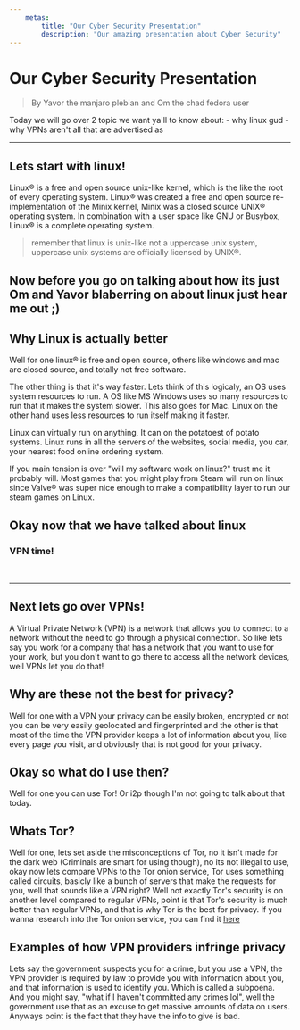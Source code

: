 ```yaml
---
    metas:
        title: "Our Cyber Security Presentation"
        description: "Our amazing presentation about Cyber Security"
---
```


# Our Cyber Security Presentation

> By Yavor the manjaro plebian and Om the chad fedora user

Today we will go over 2 topic we want ya'll to know about:
    - why linux gud
    - why VPNs aren't all that are advertised as

----

## Lets start with linux!

Linux® is a free and open source unix-like kernel, which is the like the root of every operating system. Linux® was created a free and open source re-implementation of the Minix kernel, Minix was a closed source UNIX® operating system. In combination with a user space like GNU or Busybox, Linux® is a complete operating system.
> remember that linux is unix-like not a uppercase unix system, uppercase unix systems are officially licensed by UNIX®.

## Now before you go on talking about how its just Om and Yavor blaberring on about linux just hear me out ;)


## Why Linux is **actually** better

Well for one linux® is free and open source, others like windows and mac are closed source, and totally not free software.

The other thing is that it's way faster. Lets think of this logicaly, an OS uses system resources to run. A OS like MS Windows uses so many resources to run that it makes the system slower. This also goes for Mac. Linux on the other hand uses less resources to run itself making it faster.

Linux can virtually run on anything, It can on the potatoest of potato systems. Linux runs in all the servers of the websites, social media, you car, your nearest food online ordering system. 


If you main tension is over "will my software work on linux?" trust me it probably will. Most games that you might play from Steam will run on linux since Valve® was super nice enough to make a compatibility layer to run our steam games on Linux. 

## Okay now that we have talked about linux

### VPN time!


<br />



----

## Next lets go over VPNs!

A Virtual Private Network (VPN) is a network that allows you to connect to a network without the need to go through a physical connection. So like lets say you work for a company that has a network that you want to use for your work, but you don't want to go there to access all the network devices, well VPNs let you do that!

## Why are these not the best for privacy?

Well for one with a VPN your privacy can be easily broken, encrypted or not you can be very easily geolocated and fingerprinted and the other is that most of the time the VPN provider keeps a lot of information about you, like every page you visit, and obviously that is not good for your privacy.

## Okay so what do I use then?

Well for one you can use Tor! Or i2p though I'm not going to talk about that today.

## Whats Tor?

Well for one, lets set aside the misconceptions of Tor, no it isn't made for the dark web (Criminals are smart for using though), no its not illegal to use, okay now lets compare VPNs to the Tor onion service, Tor uses something called circuits, basicly like a bunch of servers that make the requests for you, well that sounds like a VPN right? Well not exactly Tor's security is on another level compared to regular VPNs, point is that Tor's security is much better than regular VPNs, and that is why Tor is the best for privacy. If you wanna research into the Tor onion service, you can find it [here](https://torproject.org/)

## Examples of how VPN providers infringe privacy

Lets say the government suspects you for a crime, but you use a VPN, the VPN provider is required by law to provide you with information about you, and that information is used to identify you. Which is called a subpoena. And you might say, "what if I haven't committed any crimes lol", well the government use that as an excuse to get massive amounts of data on users. Anyways point is the fact that they have the info to give is bad.
